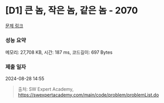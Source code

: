 # [D1] 큰 놈, 작은 놈, 같은 놈 - 2070 

[문제 링크](https://swexpertacademy.com/main/code/problem/problemDetail.do?contestProbId=AV5QQ6qqA40DFAUq) 

### 성능 요약

메모리: 27,708 KB, 시간: 187 ms, 코드길이: 697 Bytes

### 제출 일자

2024-08-28 14:55



> 출처: SW Expert Academy, https://swexpertacademy.com/main/code/problem/problemList.do